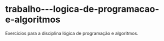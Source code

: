 # trabalho---logica-de-programacao-e-algoritmos
Exercícios para a disciplina lógica de programação e algoritmos.
